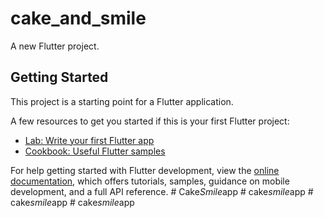 # cake_and_smile

A new Flutter project.

## Getting Started

This project is a starting point for a Flutter application.

A few resources to get you started if this is your first Flutter project:

- [Lab: Write your first Flutter app](https://docs.flutter.dev/get-started/codelab)
- [Cookbook: Useful Flutter samples](https://docs.flutter.dev/cookbook)

For help getting started with Flutter development, view the
[online documentation](https://docs.flutter.dev/), which offers tutorials,
samples, guidance on mobile development, and a full API reference.
#   C a k e _ S m i l e _ a p p  
 #   c a k e _ s m i l e _ a p p  
 #   c a k e _ s m i l e _ a p p  
 #   c a k e _ s m i l e _ a p p  
 